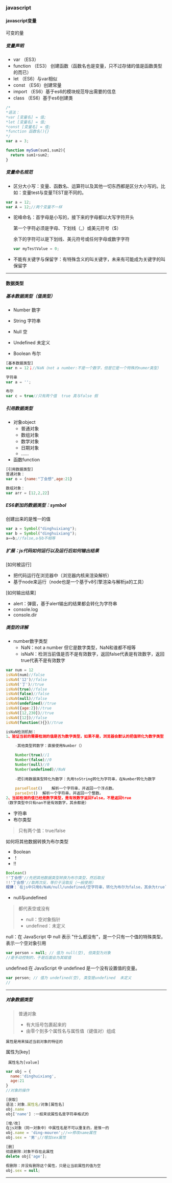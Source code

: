 ### javascript

#### javascript变量

可变的量

##### 变量声明

- var 	  （ES3）
- function   （ES3）  创建函数（函数名也是变量，只不过存储的值是函数类型的而已）
- let      （ES6）与var相似
- const   （ES6）创建常量
- import   （ES6）基于es6的模块规范导出需要的信息
- class    （ES6）基于es6创建类

``` javascript
/*
*语法：
*var [变量名] = 值;
*let [变量名] = 值;
*const [变量名] = 值;
*function 函数名(){}
*/
var a = 3;

function mySum(sum1,sum2){
  return sum1+sum2;
}

```

##### 变量命名规范

- 区分大小写：变量、函数名、运算符以及其他一切东西都是区分大小写的。比如：变量test与变量TEST是不同的。

```javascript
var a = 12;
var A = 12;//两个变量不一样
```

- 驼峰命名：首字母是小写的，接下来的字母都以大写字符开头

  第一个字符必须是字母、下划线（_）或美元符号（$）

  余下的字符可以是下划线、美元符号或任何字母或数字字符

  ```javascript
  var myTestValue = 0;
  ```

- 不能有关键字与保留字：有特殊含义的叫关键字，未来有可能成为关键字的叫保留字

----

#### 数据类型

##### 基本数据类型（值类型）

- Number   数字


- String  字符串
- Null  空
- Undefined 未定义
- Boolean  布尔

```javascript
[基本数据类型]
var n = 12；//NaN（not a number:不是一个数字，但是它是一个特殊的numer类型）

字符串
var a = '';

布尔
var c = true//只有两个值  true 真与false 假

```



##### 引用数据类型

- 对象object
  + 普通对象
  + 数组对象
  + 数学对象
  + 日期对象
  + ......
- 函数function

```javascript
[引用数据类型]
普通对象：
var o = {name:"丁会想",age:21}

数组对象：
var arr = [12,2,22]


```



##### ES6新加的数据类型：symbol

创建出来的是惟一的值

```javascript
var a = Symbol("dinghuixiang");
var b = Symbol("dinghuixiang");
a==b;//false,a与b不相等
```

##### 扩展：js代码如何运行以及运行后如何输出结果

[如何被运行]

- 把代码运行在浏览器中（浏览器内核来渲染解析）
- 基于node来运行（node也是一个基于v8引擎渲染与解析ja的工具）

[如何输出结果]

- alert：弹窗，基于alert输出的结果都会转化为字符串
- console.log
- console.dir

##### 类型的详解

- number数字类型
  + NaN：not a number   但它是数字类型，NaN和谁都不相等
  + isNaN：检测当前值是否不是有效数字，返回false代表是有效数字，返回true代表不是有效数字

```javascript
var num = 12
isNaN(num)//false
isNaN('12')//false
isNaN('丁')//true
isNaN(true)//false
isNaN(false)//false
isNaN(null)//false
isNaN(undefined)//true
isNaN({age:2})//true
isNaN([12,230])//true
isNaN([12])//false
isNaN(function(){})//true

isNaN检测机制：
1、验证当前的需要检测的值是否为数字类型，如果不是，浏览器会默认的把值转化为数字类型

	-其他类型转数字：直接使用Number（）

    Number(true)//1
	Number(false)//0
	Number(null)//0
	Number(undefined)//NaN
    
    -把引用数据类型转化为数字：先用toString转化为字符串，在Number转化为数字
    
	parseFloat()	解析一个字符串，并返回一个浮点数。
	parseInt()	解析一个字符串，并返回一个整数。
2、当前检测的值已经是数字类型，是有效数字返回false，不是返回true
（数字类型中只有nan不是有效数字，其余都是）

```



- 字符串
- 布尔类型

> 只有两个值：true/false

如何将其他数据转换为布尔类型

-  Boolean
- ！
- !!

```javascript
Boolean()
!'丁会想'//先把其他数据类型转换为布尔类型，然后取反
!!'丁会想'//取两次反，等价于没取反（一般使用）
规律：`在js中只用0/NaN/null/undefined/空字符串，转化为布尔为false，其余为true`
```

- null与undefined

> 都代表空或没有
>
> - null：空对象指针
> - undefined：未定义

null：在 JavaScript 中 null 表示 "什么都没有"，是一个只有一个值的特殊类型，表示一个空对象引用

```javascript
var person = null; // 值为 null(空), 但类型为对象
//是手动控制的，于是后面会为其赋值
```

undefined:在 JavaScript 中 undefined 是一个没有设置值的变量。

```javascript
var person; // 值为 undefined(空), 类型是undefined  未定义
//
```

---

##### 对象数据类型

> 普通对象
>
> - 有大括号包裹起来的
> - 由零个到多个属性名与属性值（键值对）组成

` 属性是用来描述当前对象的特征的 `

属性为[key]

` 属性名为[value]`

```javascript
var obj = {
  name:'dinghuixiang',
  age:21
}
//对象的操作

[获取]
语法：对象.属性名/对象[属性名]
obj.name
obj['name'] :一般来说属性名是字符串格式的

[增/改]
在js对象（同一对象中）中属性名是不可以重复的，是惟一的
obj.name = 'ding-mouren';//=>修改name属性
obj.sex = '男';//增加sex属性

[删]
彻底删除:对象不存在此属性
delete obj['age'];

假删除：并没有删除这个属性，只是让当前属性的值为空
obj.sex = null;

```



---










